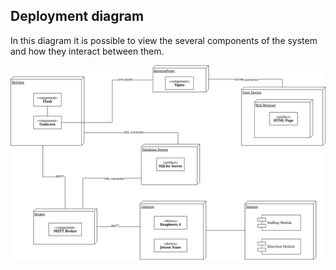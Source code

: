 ## Deployment diagram

In this diagram it is possible to view the several components of the system and how they interact between them.

<div style="text-align:center"><img src="deployment_withbg.png" /></div>

